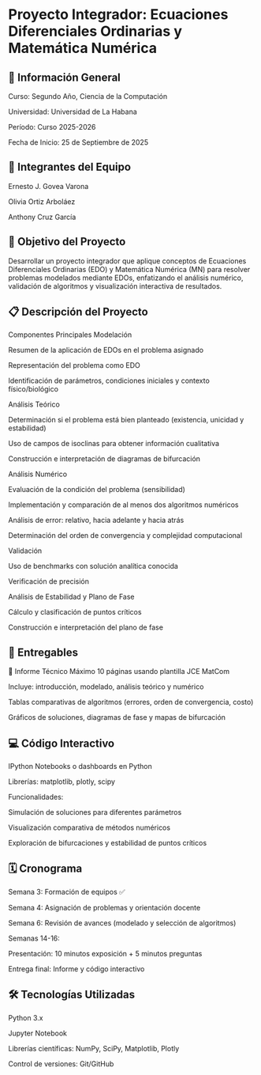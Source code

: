 # Proyecto Integrador: Ecuaciones Diferenciales Ordinarias y Matemática Numérica
## 📌 Información General
Curso: Segundo Año, Ciencia de la Computación

Universidad: Universidad de La Habana

Período: Curso 2025-2026

Fecha de Inicio: 25 de Septiembre de 2025

## 👥 Integrantes del Equipo
Ernesto J. Govea Varona

Olivia Ortiz Arboláez

Anthony Cruz García

## 🎯 Objetivo del Proyecto
Desarrollar un proyecto integrador que aplique conceptos de Ecuaciones Diferenciales Ordinarias (EDO) y Matemática Numérica (MN) para resolver problemas modelados mediante EDOs, enfatizando el análisis numérico, validación de algoritmos y visualización interactiva de resultados.

## 📋 Descripción del Proyecto
Componentes Principales
Modelación

Resumen de la aplicación de EDOs en el problema asignado

Representación del problema como EDO

Identificación de parámetros, condiciones iniciales y contexto físico/biológico

Análisis Teórico

Determinación si el problema está bien planteado (existencia, unicidad y estabilidad)

Uso de campos de isoclinas para obtener información cualitativa

Construcción e interpretación de diagramas de bifurcación

Análisis Numérico

Evaluación de la condición del problema (sensibilidad)

Implementación y comparación de al menos dos algoritmos numéricos

Análisis de error: relativo, hacia adelante y hacia atrás

Determinación del orden de convergencia y complejidad computacional

Validación

Uso de benchmarks con solución analítica conocida

Verificación de precisión

Análisis de Estabilidad y Plano de Fase

Cálculo y clasificación de puntos críticos

Construcción e interpretación del plano de fase

## 📁 Entregables
📄 Informe Técnico
Máximo 10 páginas usando plantilla JCE MatCom

Incluye: introducción, modelado, análisis teórico y numérico

Tablas comparativas de algoritmos (errores, orden de convergencia, costo)

Gráficos de soluciones, diagramas de fase y mapas de bifurcación

## 💻 Código Interactivo
IPython Notebooks o dashboards en Python

Librerías: matplotlib, plotly, scipy

Funcionalidades:

Simulación de soluciones para diferentes parámetros

Visualización comparativa de métodos numéricos

Exploración de bifurcaciones y estabilidad de puntos críticos

## 🗓️ Cronograma
Semana 3: Formación de equipos ✅

Semana 4: Asignación de problemas y orientación docente

Semana 6: Revisión de avances (modelado y selección de algoritmos)

Semanas 14-16:

Presentación: 10 minutos exposición + 5 minutos preguntas

Entrega final: Informe y código interactivo

## 🛠️ Tecnologías Utilizadas
Python 3.x

Jupyter Notebook

Librerías científicas: NumPy, SciPy, Matplotlib, Plotly

Control de versiones: Git/GitHub
